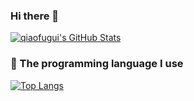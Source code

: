 ### Hi there 👋
[![qiaofugui's GitHub Stats](https://github-readme-stats.vercel.app/api?username=qiaofugui&show_icons=true&hide=contribs,prs&count_private=true&bg_color=30,f0acf7,acf7f0,f7f0ac&title_color=fff&text_color=fff&icon_color=fff)](https://github.com/qiaofugui)

### 🤔 The programming language I use
[![Top Langs](https://github-readme-stats.vercel.app/api/top-langs/?username=qiaofugui&layout=compact)](https://github.com/qiaofugui)



<!--
**qiaofugui/qiaofugui** is a ✨ _special_ ✨ repository because its `README.md` (this file) appears on your GitHub profile.

Here are some ideas to get you started:

- 🔭 I’m currently working on ...
- 🌱 I’m currently learning ...
- 👯 I’m looking to collaborate on ...
- 🤔 I’m looking for help with ...
- 💬 Ask me about ...
- 📫 How to reach me: ...
- 😄 Pronouns: ...
- ⚡ Fun fact: ...
-->
